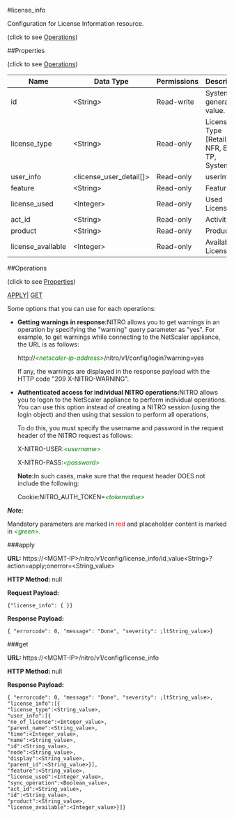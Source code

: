 #license_info



Configuration for License Information resource.

<span>(click to see [Operations](#operations))</span>



##Properties 

<span>(click to see [Operations](#operations))</span>





<table><thead><tr><th>Name</th><th>Data Type</th><th>Permissions</th><th>Description</th></tr></thead><tbody><tr><td>id</td><td>&lt;String></td><td>Read-write</td><td>System generated value.</td></tr><tr><td>license_type</td><td>&lt;String></td><td>Read-only</td><td>License Type [Retail, NFR, Eval, TP, System].</td></tr><tr><td>user_info</td><td>&lt;license_user_detail[]></td><td>Read-only</td><td>userInfo.</td></tr><tr><td>feature</td><td>&lt;String></td><td>Read-only</td><td>Feature.</td></tr><tr><td>license_used</td><td>&lt;Integer></td><td>Read-only</td><td>Used Licenses.</td></tr><tr><td>act_id</td><td>&lt;String></td><td>Read-only</td><td>Activity Id.</td></tr><tr><td>product</td><td>&lt;String></td><td>Read-only</td><td>Product.</td></tr><tr><td>license_available</td><td>&lt;Integer></td><td>Read-only</td><td>Available Licenses.</td></tr></tbody></table>

##Operations 

<span>(click to see [Properties](#properties))</span>





[APPLY](#)| [GET](#get)





Some options that you can use for each operations:

<ul><li><p><b>Getting warnings in response:</b>NITRO allows you to get warnings in an operation by specifying the "warning" query parameter as "yes". For example, to get warnings while connecting to the NetScaler appliance, the URL is as follows:</p><p>http://<span style="color:green;font-style:italic;">&lt;netscaler-ip-address&gt;</span>/nitro/v1/config/login?warning=yes</p><p>If any, the warnings are displayed in the response payload with the HTTP code "209 X-NITRO-WARNING".</p></li><li><p><b>Authenticated access for individual NITRO operations:</b>NITRO allows you to logon to the NetScaler appliance to perform individual operations. You can use this option instead of creating a NITRO session (using the login object) and then using that session to perform all operations,</p><p>To do this, you must specify the username and password in the request header of the NITRO request as follows:</p><p>X-NITRO-USER:<span style="color:green;font-style:italic;">&lt;username&gt;</span></p><p>X-NITRO-PASS:<span style="color:green;font-style:italic;">&lt;password&gt;</span></p><p><b>Note:</b>In such cases, make sure that the request header DOES not include the following:</p><p>Cookie:NITRO_AUTH_TOKEN=<span style="color:green;font-style:italic;">&lt;tokenvalue&gt;</span></p></li></ul>







***Note:*** 

Mandatory parameters are marked in <span style="color:#FF0000;">red</span> and placeholder content is marked in <span style="color:green;font-style:italic">&lt;green&gt;</span>.



###apply







<b>URL: </b>https://&lt;MGMT-IP&gt;/nitro/v1/config/license_info/id_value&lt;String&gt;?action=apply;onerror=&lt;String_value&gt;

<b>HTTP Method: </b>null

<b>Request Payload: </b>
```
{"license_info": { }}
```

<b>Response Payload: </b>
```
{ "errorcode": 0, "message": "Done", "severity": ;ltString_value>}
```







###get







<b>URL: </b>https://&lt;MGMT-IP&gt;/nitro/v1/config/license_info

<b>HTTP Method: </b>null

<b>Response Payload: </b>
```
{ "errorcode": 0, "message": "Done", "severity": ;ltString_value>, "license_info":[{
"license_type":<String_value>,
"user_info":[{
"no_of_license":<Integer_value>,
"parent_name":<String_value>,
"time":<Integer_value>,
"name":<String_value>,
"id":<String_value>,
"node":<String_value>,
"display":<String_value>,
"parent_id":<String_value>}],
"feature":<String_value>,
"license_used":<Integer_value>,
"sync_operation":<Boolean_value>,
"act_id":<String_value>,
"id":<String_value>,
"product":<String_value>,
"license_available":<Integer_value>}]}
```







